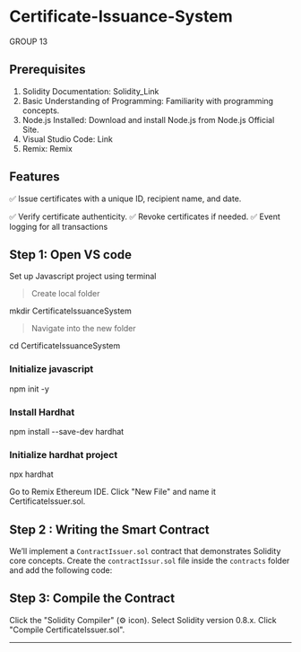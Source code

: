 # Certificate-Issuance-System
GROUP 13

## Prerequisites


1. Solidity Documentation: Solidity_Link
2. Basic Understanding of Programming: Familiarity with programming concepts.
3. Node.js Installed: Download and install Node.js from Node.js Official Site.
5. Visual Studio Code: Link
6. Remix: Remix



## Features
✅ Issue certificates with a unique ID, recipient name, and date.

✅ Verify certificate authenticity.
✅ Revoke certificates if needed.
✅ Event logging for all transactions


## Step 1: Open VS code 

Set up Javascript project using terminal

> Create local folder

mkdir CertificateIssuanceSystem

> Navigate into the new folder

cd CertificateIssuanceSystem

### Initialize javascript
npm init -y

### Install Hardhat

npm install --save-dev hardhat

### Initialize hardhat project
npx hardhat



Go to Remix Ethereum IDE.
Click "New File" and name it CertificateIssuer.sol.


## Step 2 : Writing the Smart Contract

We’ll implement a `ContractIssuer.sol` contract that demonstrates Solidity core concepts. Create the `contractIssur.sol` file inside the `contracts` folder and add the following code:



## Step 3: Compile the Contract
Click the "Solidity Compiler" (⚙ icon).
Select Solidity version 0.8.x.
Click "Compile CertificateIssuer.sol".


---



